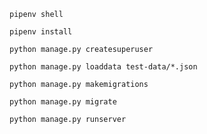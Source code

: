 `pipenv shell`

`pipenv install`

`python manage.py createsuperuser`

`python manage.py loaddata test-data/*.json`

`python manage.py makemigrations`

`python manage.py migrate`

`python manage.py runserver`
